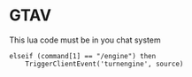 # GTAV

This lua code must be in you chat system

	elseif (command[1] == "/engine") then
		TriggerClientEvent('turnengine', source)	
